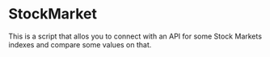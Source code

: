 # StockMarket

This is a script that allos you to connect with an API for some Stock Markets indexes and compare some values on that.
